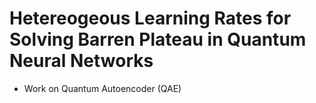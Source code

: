 # Hetereogeous Learning Rates for Solving Barren Plateau in Quantum Neural Networks

- Work on Quantum Autoencoder (QAE)
